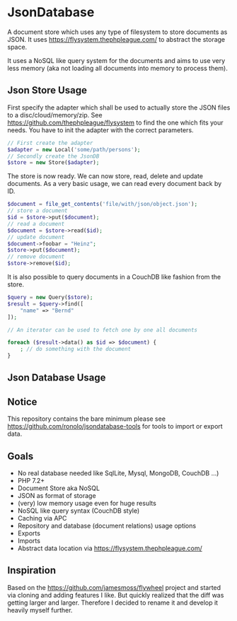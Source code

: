 # JsonDatabase

A document store which uses any type of filesystem to store documents as JSON.
It uses https://flysystem.thephpleague.com/ to abstract the storage space.

It uses a NoSQL like query system for the documents and aims to use very less 
memory (aka not loading all documents into memory to process them).

## Json Store Usage

First specify the adapter which shall be used to actually store the JSON files to
a disc/cloud/memory/zip. See https://github.com/thephpleague/flysystem 
to find the one which fits your needs. You have to init the adapter with the 
correct parameters. 

```php
// First create the adapter
$adapter = new Local('some/path/persons');
// Secondly create the JsonDB
$store = new Store($adapter);
```

The store is now ready. We can now store, read, delete and update documents. As a very
basic usage, we can read every document back by ID.

```php
$document = file_get_contents('file/with/json/object.json');
// store a document
$id = $store->put($document);
// read a document
$document = $store->read($id);
// update document
$document->foobar = "Heinz";
$store->put($document);
// remove document
$store->remove($id); 
```

It is also possible to query documents in a CouchDB like fashion from the store.

```php
$query = new Query($store);
$result = $query->find([
    "name" => "Bernd"
]);

// An iterator can be used to fetch one by one all documents

foreach ($result->data() as $id => $document) {
    ; // do something with the document
}
```



## Json Database Usage



## Notice

This repository contains the bare minimum please see https://github.com/ronolo/jsondatabase-tools
for tools to import or export data.

## Goals

- No real database needed like SqlLite, Mysql, MongoDB, CouchDB ...)
- PHP 7.2+
- Document Store aka NoSQL
- JSON as format of storage
- (very) low memory usage even for huge results
- NoSQL like query syntax (CouchDB style)
- Caching via APC
- Repository and database (document relations) usage options
- Exports
- Imports
- Abstract data location via https://flysystem.thephpleague.com/

## Inspiration

Based on the https://github.com/jamesmoss/flywheel project and started via cloning and
adding features I like. But quickly realized that the diff was getting larger and larger.
Therefore I decided to rename it and develop it heavily myself further.
